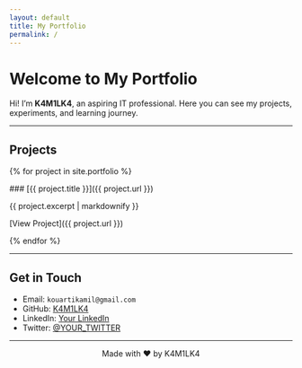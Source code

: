 ```yaml
---
layout: default
title: My Portfolio
permalink: /
---
```


# Welcome to My Portfolio

Hi! I’m **K4M1LK4**, an aspiring IT professional. Here you can see my projects, experiments, and learning journey.  

---

## Projects

{% for project in site.portfolio %}
<div class="project-card">
### [{{ project.title }}]({{ project.url }})

{{ project.excerpt | markdownify }}

[View Project]({{ project.url }})
</div>
{% endfor %}

---

## Get in Touch

- Email: `kouartikamil@gmail.com`  
- GitHub: [K4M1LK4](https://github.com/K4M1LK4)  
- LinkedIn: [Your LinkedIn](YOUR_LINKEDIN_URL)  
- Twitter: [@YOUR_TWITTER](https://twitter.com/YOUR_TWITTER)

---

<p align="center">Made with ❤️ by K4M1LK4</p>
